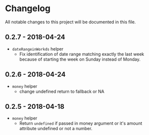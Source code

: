 # Changelog

All notable changes to this project will be documented in this file.


## 0.2.7 - 2018-04-24

-   `dateRangeinWorkds` helper
    - Fix identification of date range matching exactly the last week because of starting the week on Sunday instead of Monday.


## 0.2.6 - 2018-04-24

-   `money` helper
    -   change undefined return to fallback or NA


## 0.2.5 - 2018-04-18

-   `money` helper
    -   Return `undefined` if passed in money argument or it's amount attribute undefined or not a number.
